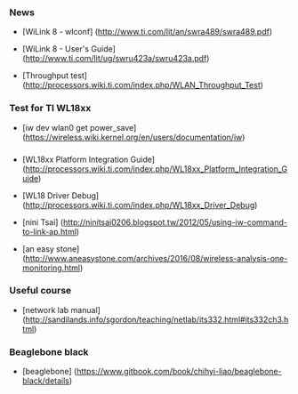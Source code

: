 ###


### News

* [WiLink 8 - wlconf] (http://www.ti.com/lit/an/swra489/swra489.pdf)

* [WiLink 8 - User's Guide] (http://www.ti.com/lit/ug/swru423a/swru423a.pdf)

* [Throughput test] (http://processors.wiki.ti.com/index.php/WLAN_Throughput_Test)






### Test for TI WL18xx
* [iw dev wlan0 get power_save] (https://wireless.wiki.kernel.org/en/users/documentation/iw)





###
* [WL18xx Platform Integration Guide] (http://processors.wiki.ti.com/index.php/WL18xx_Platform_Integration_Guide)


* [WL18 Driver Debug] (http://processors.wiki.ti.com/index.php/WL18xx_Driver_Debug)



* [nini Tsai] (http://ninitsai0206.blogspot.tw/2012/05/using-iw-command-to-link-ap.html)


* [an easy stone] (http://www.aneasystone.com/archives/2016/08/wireless-analysis-one-monitoring.html)


### Useful course

* [network lab manual] (http://sandilands.info/sgordon/teaching/netlab/its332.html#its332ch3.html)





### Beaglebone black
* [beaglebone] (https://www.gitbook.com/book/chihyi-liao/beaglebone-black/details)




